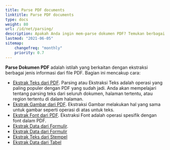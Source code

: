 ```yaml
---
title: Parse PDF documents
linktitle: Parse PDF documents
type: docs
weight: 80
url: /id/net/parsing/
description: Apakah Anda ingin mem-parse dokumen PDF? Temukan berbagai metode ekstraksi data PDF dengan Aspose.PDF untuk .NET.
lastmod: "2021-06-05"
sitemap:
    changefreq: "monthly"
    priority: 0.7
---
```


**Parse Dokumen PDF** adalah istilah yang berkaitan dengan ekstraksi berbagai jenis informasi dari file PDF. Bagian ini mencakup cara:

- [Ekstrak Teks dari PDF](/pdf/id/net/extract-text-from-pdf/). Parsing atau Ekstraksi Teks adalah operasi yang paling populer dengan PDF yang sudah jadi. Anda akan mempelajari tentang parsing teks dari seluruh dokumen, halaman tertentu, atau region tertentu di dalam halaman.
- [Ekstrak Gambar dari PDF](/pdf/id/net/extract-images-from-the-pdf-file/). Ekstraksi Gambar melakukan hal yang sama untuk gambar seperti operasi di atas untuk teks.
- [Ekstrak Font dari PDF](/pdf/id/net/extract-fonts-from-pdf/). Ekstraksi Font adalah operasi spesifik dengan font dalam PDF.
- [Ekstrak Data dari Formulir](/pdf/id/net/extract-data-from-acroform/).
- [Ekstrak Data dari Formulir](/pdf/id/net/extract-data-from-acroform/)
- [Ekstrak Teks dari Stempel](/pdf/id/net/extract-text-from-stamps/)
- [Ekstrak Data dari Tabel](/pdf/id/net/extract-data-from-table-in-pdf/)

